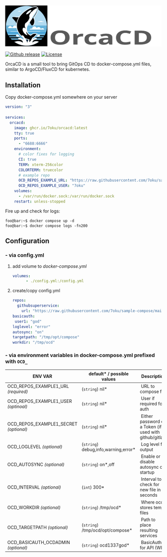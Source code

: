 ![OrcaCD](img/orcacd_logo_text.svg)

[![Github release](https://img.shields.io/github/v/release/7oku/orcacd.svg)](https://github.com/7oku/orcacd/releases)
[![License](https://img.shields.io/github/license/7oku/orcacd.svg)](http://www.apache.org/licenses/LICENSE-2.0)

OrcaCD is a small tool to bring GitOps CD to docker-compose.yml files, similar to ArgoCD/FluxCD for kubernetes.

## Installation

Copy docker-compose.yml somewhere on your server

```yml
version: "3"

services:
  orcacd: 
    image: ghcr.io/7oku/orcacd:latest
    tty: true
    ports: 
      - "6688:6666"
    environment:
      # color fixes for logging
      CI: true
      TERM: xterm-256color
      COLORTERM: truecolor
      # example repo
      OCD_REPOS_EXAMPLE_URL: "https://raw.githubusercontent.com/7oku/sample-compose/main/compose-files/servicename/docker-compose.yaml"
      OCD_REPOS_EXAMPLE_USER: "7oku"
    volumes:
      - /var/run/docker.sock:/var/run/docker.sock
    restart: unless-stopped
```

Fire up and check for logs:

```console
foo@bar:~$ docker compose up -d
foo@bar:~$ docker compose logs -fn200
```

## Configuration

### - via config.yml

1. add volume to *docker-compose.yml*

   ```yml
   volumes:
         - ./config.yml:/config.yml
   ```

2. create/copy config.yml

    ```yml
    repos:
      githubsuperservice:
        url: "https://raw.githubusercontent.com/7oku/sample-compose/main/compose-files/servicename/docker-compose.yaml"
   basicauth:
     user1: "god"
   loglevel: "error"
   autosync: "on"
   targetpath: "/tmp/opt/compose"
   workdir: "/tmp/ocd"
   ```

### - via environment variables in docker-compose.yml prefixed with `OCD_`

| ENV VAR | default* / possible values | Description |
|---|---|---|
| OCD_REPOS_EXAMPLE1_URL *(required)* | (`string`) nil* | URL to compose file |
| OCD_REPOS_EXAMPLE1_USER *(optinoal)* | (`string`) nil* | User if required for auth |
| OCD_REPOS_EXAMPLE1_SECRET *(optional)* | (`string`) nil* | Either password or a Token (if used with github/gitlab) |
| OCD_LOGLEVEL *(optional)* | (`string`) debug,info,warning,error* | Log level for output |
| OCD_AUTOSYNC *(optional)* | (`string`) on*,off | Enable or disable autosync on startup |
| OCD_INTERVAL *(optional)* | (`int`) 300* | Interval to check for new file in seconds |
| OCD_WORKDIR *(optional)* | (`string`) /tmp/ocd* | Where ocd stores temp files |
| OCD_TARGETPATH *(optional)* | (`string`) /tmp/ocd/opt/compose* | Path to place resulting services |
| OCD_BASICAUTH_OCDADMIN *(optional)* | (`string`) ocd1337god* | BasicAuth for API (WIP) |
